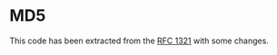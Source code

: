 MD5
======

This code has been extracted from the [RFC 1321](https://www.ietf.org/rfc/rfc1321) with some changes.